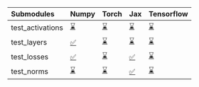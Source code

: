 | Submodules       | Numpy                                                                                                                           | Torch                                                                                                                           | Jax                                                                                                                             | Tensorflow                                                                                                                      |
|:-----------------|:--------------------------------------------------------------------------------------------------------------------------------|:--------------------------------------------------------------------------------------------------------------------------------|:--------------------------------------------------------------------------------------------------------------------------------|:--------------------------------------------------------------------------------------------------------------------------------|
| test_activations | <a href="https://github.com/unifyai/ivy/runs/8060513087?check_suite_focus=true" rel="noopener noreferrer" target="_blank">⌛</a> | <a href="https://github.com/unifyai/ivy/runs/8060513291?check_suite_focus=true" rel="noopener noreferrer" target="_blank">⌛</a> | <a href="https://github.com/unifyai/ivy/runs/8060513553?check_suite_focus=true" rel="noopener noreferrer" target="_blank">⌛</a> | <a href="https://github.com/unifyai/ivy/runs/8060513812?check_suite_focus=true" rel="noopener noreferrer" target="_blank">⌛</a> |
| test_layers      | <a href="https://github.com/unifyai/ivy/runs/8060513156?check_suite_focus=true" rel="noopener noreferrer" target="_blank">✅</a> | <a href="https://github.com/unifyai/ivy/runs/8060513342?check_suite_focus=true" rel="noopener noreferrer" target="_blank">⌛</a> | <a href="https://github.com/unifyai/ivy/runs/8060513622?check_suite_focus=true" rel="noopener noreferrer" target="_blank">⌛</a> | <a href="https://github.com/unifyai/ivy/runs/8060513860?check_suite_focus=true" rel="noopener noreferrer" target="_blank">⌛</a> |
| test_losses      | <a href="https://github.com/unifyai/ivy/runs/8060513197?check_suite_focus=true" rel="noopener noreferrer" target="_blank">✅</a> | <a href="https://github.com/unifyai/ivy/runs/8060513411?check_suite_focus=true" rel="noopener noreferrer" target="_blank">⌛</a> | <a href="https://github.com/unifyai/ivy/runs/8060513707?check_suite_focus=true" rel="noopener noreferrer" target="_blank">✅</a> | <a href="https://github.com/unifyai/ivy/runs/8060513912?check_suite_focus=true" rel="noopener noreferrer" target="_blank">⌛</a> |
| test_norms       | <a href="https://github.com/unifyai/ivy/runs/8060513248?check_suite_focus=true" rel="noopener noreferrer" target="_blank">⌛</a> | <a href="https://github.com/unifyai/ivy/runs/8060513474?check_suite_focus=true" rel="noopener noreferrer" target="_blank">⌛</a> | <a href="https://github.com/unifyai/ivy/runs/8060513762?check_suite_focus=true" rel="noopener noreferrer" target="_blank">✅</a> | <a href="https://github.com/unifyai/ivy/runs/8060513961?check_suite_focus=true" rel="noopener noreferrer" target="_blank">⌛</a> |